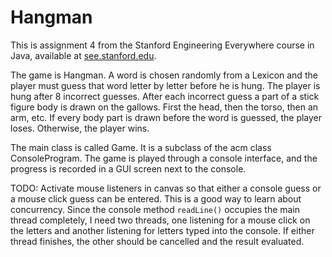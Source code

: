 Hangman
=======

This is assignment 4 from the Stanford Engineering Everywhere course in Java,
available at <a
href="http://see.stanford.edu/see/courses.aspx">see.stanford.edu</a>.

The game is Hangman.  A word is chosen randomly from a Lexicon and the player
must guess that word letter by letter before he is hung.  The player is hung
after 8 incorrect guesses.  After each incorrect guess a part of a stick figure
body is drawn on the gallows.  First the head, then the torso, then an arm,
etc.  If every body part is drawn before the word is guessed, the player loses.
Otherwise, the player wins.

The main class is called Game.  It is a subclass of the acm class ConsoleProgram.  The game is played through a console interface, and the progress is recorded in a GUI screen next to the console.

TODO: Activate mouse listeners in canvas so that either a console guess or a
mouse click guess can be entered.  This is a good way to learn about
concurrency. Since the console method `readLine()` occupies the main thread
completely, I need two threads, one listening for a mouse click on the letters
and another listening for letters typed into the console.  If either thread
finishes, the other should be cancelled and the result evaluated.
